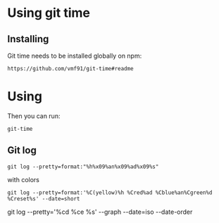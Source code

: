 # Using git time

## Installing

Git time needs to be installed globally on npm:

`https://github.com/vmf91/git-time#readme`

# Using

Then you can run:

`git-time`

## Git log

`git log --pretty=format:"%h%x09%an%x09%ad%x09%s"`

with colors 

`git log --pretty=format:'%C(yellow)%h %Cred%ad %Cblue%an%Cgreen%d %Creset%s' --date=short`


git log --pretty='%cd %ce %s' --graph --date=iso --date-order


